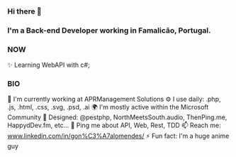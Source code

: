 ### Hi there 👋

### I'm a Back-end Developer working in Famalicão, Portugal.

### NOW

✨ Learning WebAPI with c#;

### BIO

🏢 I'm currently working at APRManagement Solutions
⚙️ I use daily: .php, .js, .html, .css, .svg, .psd, .ai
🌍 I'm mostly active within the Microsoft Community
💅 Designed: @pestphp, NorthMeetsSouth.audio, ThenPing.me, HappydDev.fm, etc…
💬 Ping me about API, Web, Rest, TDD
📫 Reach me: www.linkedin.com/in/gon%C3%A7alomendes/
⚡️ Fun fact: I'm a huge anime guy
